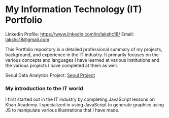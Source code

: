 # My Information Technology (IT) Portfolio

LinkedIn Profile: https://www.linkedin.com/in/lakshc18/ Email: lakshc18@gmail.com

This Portfolio repository is a detailed professional summary of my projects, background, and experience in the IT industry. It primarily focuses
on the various concepts and languages I have learned at various institutions and the various projects I have completed at them as well. 



Seoul Data Analytics Project: [Seoul Project](https://github.com/Laksh-C/Seoul-Data-Analytics-Project)

### My introduction to the IT world

I first started out in the IT industry by completing JavaScript lessons on Khan Academy. I specialized in using JavaScript to generate graphics 
using JS to manipulate various illustrations that I have made. 


